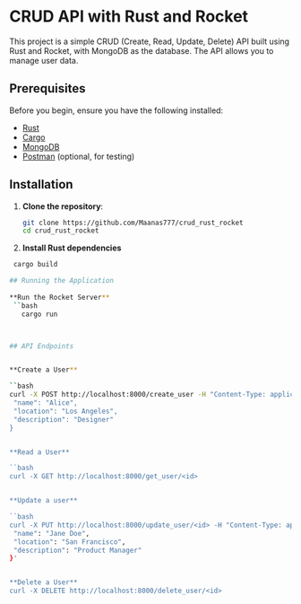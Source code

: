 # CRUD API with Rust and Rocket

This project is a simple CRUD (Create, Read, Update, Delete) API built using Rust and Rocket, with MongoDB as the database. The API allows you to manage user data.

## Prerequisites

Before you begin, ensure you have the following installed:

- [Rust](https://www.rust-lang.org/learn/get-started)
- [Cargo](https://doc.rust-lang.org/cargo/getting-started/installation.html)
- [MongoDB](https://docs.mongodb.com/manual/installation/)
- [Postman](https://www.postman.com/downloads/) (optional, for testing)

## Installation

1. **Clone the repository**:
   ```bash
   git clone https://github.com/Maanas777/crud_rust_rocket
   cd crud_rust_rocket

 2. **Install Rust dependencies**
   ```bash
    cargo build

## Running the Application
     
  **Run the Rocket Server**
    ``bash
      cargo run
 


## API Endpoints


**Create a User**

``bash
curl -X POST http://localhost:8000/create_user -H "Content-Type: application/json" -d '{
    "name": "Alice",
    "location": "Los Angeles",
    "description": "Designer"
}


**Read a User**

``bash
 curl -X GET http://localhost:8000/get_user/<id>


**Update a user**

``bash
curl -X PUT http://localhost:8000/update_user/<id> -H "Content-Type: application/json" -d '{
    "name": "Jane Doe",
    "location": "San Francisco",
    "description": "Product Manager"
}'

   
   **Delete a User**
   curl -X DELETE http://localhost:8000/delete_user/<id>



   
   

